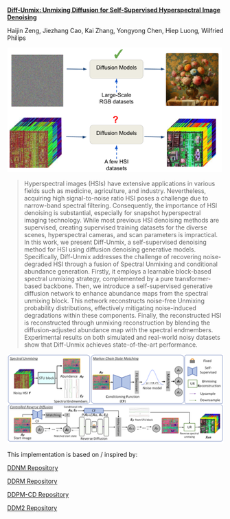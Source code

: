 <a href="https://openaccess.thecvf.com/content/CVPR2024/papers/Zeng_Unmixing_Diffusion_for_Self-Supervised_Hyperspectral_Image_Denoising_CVPR_2024_paper.pdf"><strong>Diff-Unmix: Unmixing Diffusion for Self-Supervised Hyperspectral Image Denoising</strong></a>

Haijin Zeng, Jiezhang Cao, Kai Zhang, Yongyong Chen, Hiep Luong, Wilfried Philips

><p align="center">
  <img width="500" src="thumbnails.png">
</p>

> Hyperspectral images (HSIs) have extensive applications in various fields such as medicine, agriculture, and industry. Nevertheless, acquiring high signal-to-noise ratio HSI poses a challenge due to narrow-band spectral filtering. Consequently, the importance of HSI denoising is substantial, especially for snapshot hyperspectral imaging technology. While most previous HSI denoising methods are supervised, creating supervised training datasets for the diverse scenes, hyperspectral cameras, and scan parameters is impractical. In this work, we present Diff-Unmix, a self-supervised denoising method for HSI using diffusion denoising generative models. Specifically, Diff-Unmix addresses the challenge of recovering noise-degraded HSI through a fusion of Spectral Unmixing and conditional abundance generation. Firstly, it employs a learnable block-based spectral unmixing strategy, complemented by a pure transformer-based backbone. Then, we introduce a self-supervised generative diffusion network to enhance abundance maps from the spectral unmixing block. This network reconstructs noise-free Unmixing probability distributions, effectively mitigating noise-induced degradations within these components. Finally, the reconstructed HSI is reconstructed through unmixing reconstruction by blending the diffusion-adjusted abundance map with the spectral endmembers. Experimental results on both simulated and real-world noisy datasets show that Diff-Unmix achieves state-of-the-art performance.
><p align="center">
  <img width="1000" src="diff-unmix.png">
</p>




This implementation is based on / inspired by:

<a href="https://github.com/wyhuai/DDNM">DDNM Repository</a>

<a href="https://github.com/bahjat-kawar/ddrm">DDRM Repository</a>

<a href="https://github.com/wgcban/ddpm-cd">DDPM-CD Repository</a>

<a href="https://github.com/StanfordMIMI/DDM2">DDM2 Repository</a>

